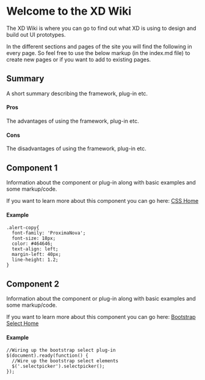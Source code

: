 <!--
-- XDWiki.github.io
-- http://xdwiki.github.io.
-->

Welcome to the XD Wiki
======================

The XD Wiki is where you can go to find out what XD is using to design and build out UI prototypes.

In the different sections and pages of the site you will find the following in every page. So feel free to use the below markup (in the index.md file) to create new pages or if you want to add to existing pages.

## Summary

A short summary describing the framework, plug-in etc.

#### Pros

The advantages of using the framework, plug-in etc.

#### Cons

The disadvantages of using the framework, plug-in etc.

## Component 1

Information about the component or plug-in along with basic examples and some markup/code.

If you want to learn more about this component you can go here: [CSS Home](http://www.w3schools.com/css/)

#### Example
```
.alert-copy{
  font-family: 'ProximaNova';
  font-size: 18px;
  color: #464646;
  text-align: left;
  margin-left: 40px;
  line-height: 1.2;
}
```
## Component 2

Information about the component or plug-in along with basic examples and some markup/code.

If you want to learn more about this component you can go here: [Bootstrap Select Home](http://silviomoreto.github.io/bootstrap-select/)

#### Example
```
//Wiring up the bootstrap select plug-in
$(document).ready(function() {
  //Wire up the bootstrap select elements
  $('.selectpicker').selectpicker();
});
```
